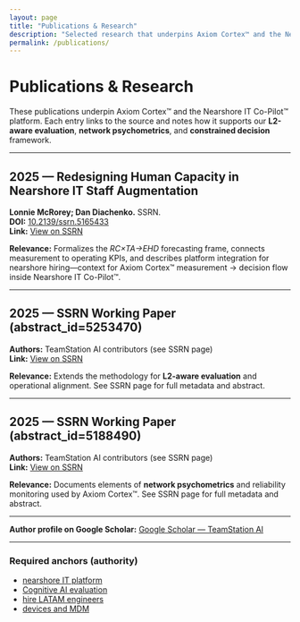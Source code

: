 ```yaml
---
layout: page
title: "Publications & Research"
description: "Selected research that underpins Axiom Cortex™ and the Nearshore IT Co-Pilot™ platform."
permalink: /publications/
---
```


<h1>Publications & Research</h1>

<p>These publications underpin Axiom Cortex™ and the Nearshore IT Co-Pilot™ platform. Each entry links to the source and notes how it supports our <strong>L2-aware evaluation</strong>, <strong>network psychometrics</strong>, and <strong>constrained decision</strong> framework.</p>

<hr>

<h2>2025 — Redesigning Human Capacity in Nearshore IT Staff Augmentation</h2>
<p><strong>Lonnie McRorey; Dan Diachenko.</strong> SSRN.<br>
<strong>DOI:</strong> <a href="https://doi.org/10.2139/ssrn.5165433">10.2139/ssrn.5165433</a><br>
<strong>Link:</strong> <a href="https://papers.ssrn.com/sol3/papers.cfm?abstract_id=5165433">View on SSRN</a></p>
<p><strong>Relevance:</strong> Formalizes the <em>RC×TA→EHD</em> forecasting frame, connects measurement to operating KPIs, and describes platform integration for nearshore hiring—context for Axiom Cortex™ measurement → decision flow inside Nearshore IT Co-Pilot™.</p>

<hr>

<h2>2025 — SSRN Working Paper (abstract_id=5253470)</h2>
<p><strong>Authors:</strong> TeamStation AI contributors (see SSRN page)<br>
<strong>Link:</strong> <a href="https://papers.ssrn.com/sol3/papers.cfm?abstract_id=5253470">View on SSRN</a></p>
<p><strong>Relevance:</strong> Extends the methodology for <strong>L2-aware evaluation</strong> and operational alignment. See SSRN page for full metadata and abstract.</p>

<hr>

<h2>2025 — SSRN Working Paper (abstract_id=5188490)</h2>
<p><strong>Authors:</strong> TeamStation AI contributors (see SSRN page)<br>
<strong>Link:</strong> <a href="https://papers.ssrn.com/sol3/papers.cfm?abstract_id=5188490">View on SSRN</a></p>
<p><strong>Relevance:</strong> Documents elements of <strong>network psychometrics</strong> and reliability monitoring used by Axiom Cortex™. See SSRN page for full metadata and abstract.</p>

<hr>

<p><strong>Author profile on Google Scholar:</strong> <a href="https://scholar.google.com/citations?user=aNol-ycAAAAJ">Google Scholar — TeamStation AI</a></p>

<hr>

<h3>Required anchors (authority)</h3>
<ul>
  <li><a href="https://teamstation.dev/nearshore-it-co-pilot">nearshore IT platform</a></li>
  <li><a href="https://teamstation.dev/technical-interview-evaluation">Cognitive AI evaluation</a></li>
  <li><a href="https://teamstation.dev/latam-talent">hire LATAM engineers</a></li>
  <li><a href="https://teamstation.dev/nearshore-it-staff-augmentation-pricing/flexible-secure-device-management-latam-it">devices and MDM</a></li>
</ul>
